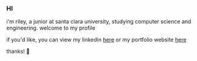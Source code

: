 ### HI

i'm riley, a junior at santa clara university, studying computer science and engineering. welcome to my profile

if you'd like, you can view my linkedin [here](https://www.linkedin.com/in/rileyguioguio/) or my portfolio website [here](https://yelir4.github.io/)

thanks! 🙂
<!--
**yelir4/yelir4** is a ✨ _special_ ✨ repository because its `README.md` (this file) appears on your GitHub profile.

Here are some ideas to get you started:

- 🔭 I’m currently working on ...
- 🌱 I’m currently learning ...
- 👯 I’m looking to collaborate on ...
- 🤔 I’m looking for help with ...
- 💬 Ask me about ...
- 📫 How to reach me: ...
- 😄 Pronouns: ...
- ⚡ Fun fact: ...
-->
